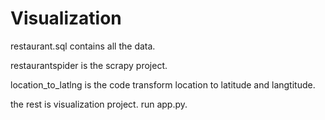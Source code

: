 # Visualization
restaurant.sql contains all the data.

restaurantspider is the scrapy project.

location_to_latlng is the code transform location to latitude and langtitude.

the rest is visualization project.
run app.py.
